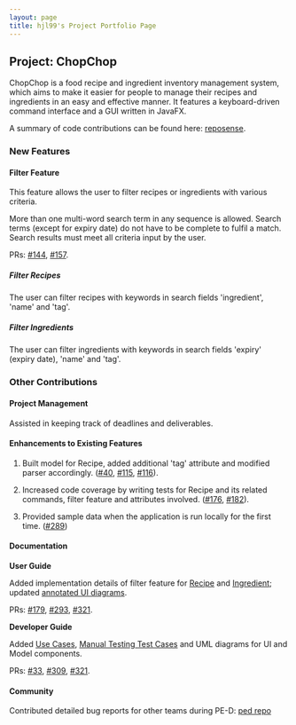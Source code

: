 ```yaml
---
layout: page
title: hjl99's Project Portfolio Page
---
```


## Project: ChopChop

ChopChop is a food recipe and ingredient inventory management system, which aims to make it easier for people to manage their recipes and ingredients in an easy and effective manner. It features a keyboard-driven command interface and a GUI written in JavaFX.

A summary of code contributions can be found here: [reposense](https://nus-cs2103-ay2021s1.github.io/tp-dashboard/#breakdown=true&search=hjl99).


### New Features

#### Filter Feature

This feature allows the user to filter recipes or ingredients with various criteria.

More than one multi-word search term in any sequence is allowed. Search terms (except for expiry date) do not have to be complete to fulfil a match. Search results must meet all criteria input by the user. 

PRs: [#144](https://github.com/AY2021S1-CS2103T-T10-3/tp/pull/144), [#157](https://github.com/AY2021S1-CS2103T-T10-3/tp/pull/157).

##### Filter Recipes

The user can filter recipes with keywords in search fields 'ingredient', 'name' and 'tag'. 

##### Filter Ingredients

The user can filter ingredients with keywords in search fields 'expiry' (expiry date), 'name' and 'tag'. 


### Other Contributions

#### Project Management

Assisted in keeping track of deadlines and deliverables.

#### Enhancements to Existing Features

1. Built model for Recipe, added additional 'tag' attribute and modified parser accordingly. ([#40](https://github.com/AY2021S1-CS2103T-T10-3/tp/pull/40), [#115](https://github.com/AY2021S1-CS2103T-T10-3/tp/pull/115), [#116](https://github.com/AY2021S1-CS2103T-T10-3/tp/pull/116)).

2. Increased code coverage by writing tests for Recipe and its related commands, filter feature and attributes involved. ([#176](https://github.com/AY2021S1-CS2103T-T10-3/tp/pull/176), [#182](https://github.com/AY2021S1-CS2103T-T10-3/tp/pull/182)).

3. Provided sample data when the application is run locally for the first time. ([#289](https://github.com/AY2021S1-CS2103T-T10-3/tp/pull/289))

#### Documentation

**User Guide**

Added implementation details of filter feature for [Recipe](https://github.com/AY2021S1-CS2103T-T10-3/tp/blob/master/docs/UserGuide.md#547filtering-recipes--filterrecipe-jialei) and [Ingredient](https://github.com/AY2021S1-CS2103T-T10-3/tp/blob/master/docs/UserGuide.md#555filtering-ingredients--filteringredient-jialei); updated [annotated UI diagrams](https://github.com/AY2021S1-CS2103T-T10-3/tp/blob/master/docs/UserGuide.md#4navigating-the-user-interface). 

PRs: [#179](https://github.com/AY2021S1-CS2103T-T10-3/tp/pull/179), [#293](https://github.com/AY2021S1-CS2103T-T10-3/tp/pull/293), [#321](https://github.com/AY2021S1-CS2103T-T10-3/tp/pull/321).

**Developer Guide**

Added [Use Cases](https://github.com/AY2021S1-CS2103T-T10-3/tp/blob/master/docs/DeveloperGuide.md#a3use-cases), [Manual Testing Test Cases](https://github.com/AY2021S1-CS2103T-T10-3/tp/blob/master/docs/DeveloperGuide.md#binstructions-for-manual-testing) and UML diagrams for UI and Model components. 

PRs: [#33](https://github.com/AY2021S1-CS2103T-T10-3/tp/pull/33), [#309](https://github.com/AY2021S1-CS2103T-T10-3/tp/pull/309), [#321](https://github.com/AY2021S1-CS2103T-T10-3/tp/pull/321).


#### Community

Contributed detailed bug reports for other teams during PE-D: [ped repo](https://github.com/hjl99/ped/issues)

